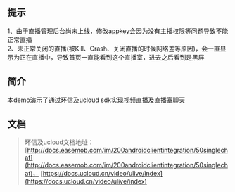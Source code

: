 ## 提示 ##
1、由于直播管理后台尚未上线，修改appkey会因为没有主播权限等问题导致不能正常直播  
2、未正常关闭的直播(被Kill、Crash、关闭直播的时候网络差等原因)，会一直显示为正在直播中，导致首页一直能看到这个直播室，进去之后看到是黑屏

## 简介 ##
本demo演示了通过环信及ucloud sdk实现视频直播及直播室聊天

## 文档 ##
> 环信及ucloud文档地址：
> [http://docs.easemob.com/im/200androidclientintegration/50singlechat](http://docs.easemob.com/im/200androidclientintegration/50singlechat)，
> [https://docs.ucloud.cn/video/ulive/index](https://docs.ucloud.cn/video/ulive/index)

